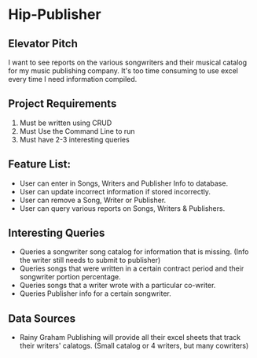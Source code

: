 Hip-Publisher
=============

## Elevator Pitch
I want to see reports on the various songwriters and their musical catalog for my music publishing company.  It's too time consuming to use excel every time I need information compiled.

## Project Requirements

1. Must be written using CRUD
2. Must Use the Command Line to run
3. Must have 2-3 interesting queries


## Feature List:

- User can enter in Songs, Writers and Publisher Info to database.
- User can update incorrect information if stored incorrectly.
- User can remove a Song, Writer or Publisher.
- User can query various reports on Songs, Writers & Publishers.


## Interesting Queries

- Queries a songwriter song catalog for information that is missing. (Info the writer still needs to submit to publisher)
- Queries songs that were written in a certain contract period and their songwriter portion percentage.
- Queries songs that a writer wrote with a particular co-writer.
- Queries Publisher info for a certain songwriter.


## Data Sources

- Rainy Graham Publishing will provide all their excel sheets that track their writers' calatogs. (Small catalog or 4 writers, but many cowriters)
